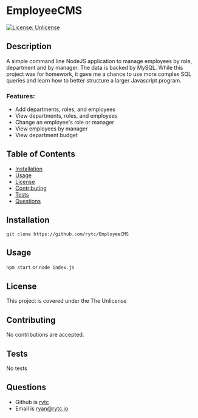 
# EmployeeCMS
[![License: Unlicense](https://img.shields.io/badge/license-Unlicense-blue.svg)](http://unlicense.org/)

## Description
A simple command line NodeJS application to manage employees by role, department and by manager. The data is backed by MySQL. While this project was for homework, it 
gave me a chance to use more complex SQL queries and learn how to better structure a larger Javascript program.

### Features:
- Add departments, roles, and employees
- View departments, roles, and employees
- Change an employee's role or manager
- View employees by manager
- View department budget

## Table of Contents
- [Installation](#Installation)
- [Usage](#Usage)
- [License](#License)
- [Contributing](#Contributing)
- [Tests](#Test-Instructions)
- [Questions](#Questions)

## Installation
`git clone https://github.com/rytc/EmployeeCMS`

## Usage
`npm start` or `node index.js`

## License
This project is covered under the The Unlicense

## Contributing
No contributions are accepted.

## Tests
No tests

## Questions
- Github is [rytc](https://github.com/rytc)
- Email is [ryan@rytc.io](ryan@rytc.io)

  